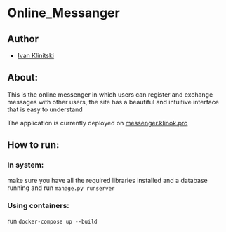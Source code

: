 # Online_Messanger

## Author
- [Ivan Klinitski](https://t.me/Klin_0k)

## About: 
This is the online messenger in which users can register and exchange messages with other users, the site has a beautiful and intuitive interface that is easy to understand

The application is currently deployed on [messenger.klinok.pro](https://messenger.klinok.pro)

## How to run:

### In system:
make sure you have all the required libraries installed and a database running and run `manage.py runserver`

### Using containers:
run `docker-compose up --build`
